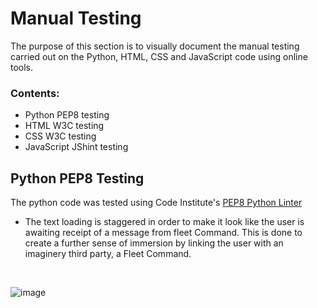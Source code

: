 # Manual Testing

The purpose of this section is to visually document the manual testing carried out on the Python, HTML, CSS and JavaScript code using online tools. 

### Contents:
* Python PEP8 testing
* HTML W3C testing
* CSS W3C testing
* JavaScript JShint testing


## Python PEP8 Testing
The python code was tested using Code Institute's [PEP8 Python Linter](https://pep8ci.herokuapp.com/)
* The text loading is staggered in order to make it look like the user is awaiting receipt of a message from fleet Command. This is done to create a further sense of immersion by linking the user with an imaginery third party, a Fleet Command.</br >
</br >

![image]()</br >
</br >